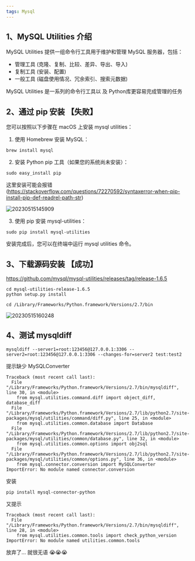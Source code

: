 ```yaml
---
tags: Mysql
---
```


## 1、MySQL Utilities 介绍

MySQL Utilities 提供一组命令行工具用于维护和管理 MySQL 服务器，包括：

- 管理工具 (克隆、复制、比较、差异、导出、导入)
- 复制工具 (安装、配置)
- 一般工具 (磁盘使用情况、冗余索引、搜索元数据)

MySQL Utilities 是一系列的命令行工具以 及​ ​Python​​库更容易完成管理的任务

## 2、通过 pip 安装 【失败】

您可以按照以下步骤在 macOS 上安装 mysql utilities：

1. 使用 Homebrew 安装 MySQL：

```
brew install mysql
```

2. 安装 Python pip 工具（如果您的系统尚未安装）：

```
sudo easy_install pip
```

这里安装可能会报错 (https://stackoverflow.com/questions/72270592/syntaxerror-when-pip-install-pip-def-readrel-path-str) 

![20230515145909](http://s3.airtlab.com/blog/20230515145909.png)

3. 使用 pip 安装 mysql-utilities：

```
sudo pip install mysql-utilities
```

安装完成后，您可以在终端中运行 mysql utilities 命令。

## 3、下载源码安装 【成功】

https://github.com/mysql/mysql-utilities/releases/tag/release-1.6.5

```shell
cd mysql-utilities-release-1.6.5
python setup.py install

cd /Library/Frameworks/Python.framework/Versions/2.7/bin
```

![20230515160248](http://s3.airtlab.com/blog/20230515160248.png)

## 4、测试 mysqldiff

```shell
mysqldiff --server1=root:123456@127.0.0.1:3306 --server2=root:123456@127.0.0.1:3306 --changes-for=server2 test:test2
```

提示缺少 MySQLConverter

```shell
Traceback (most recent call last):
  File "/Library/Frameworks/Python.framework/Versions/2.7/bin/mysqldiff", line 30, in <module>
    from mysql.utilities.command.diff import object_diff, database_diff
  File "/Library/Frameworks/Python.framework/Versions/2.7/lib/python2.7/site-packages/mysql/utilities/command/diff.py", line 25, in <module>
    from mysql.utilities.common.database import Database
  File "/Library/Frameworks/Python.framework/Versions/2.7/lib/python2.7/site-packages/mysql/utilities/common/database.py", line 32, in <module>
    from mysql.utilities.common.options import obj2sql
  File "/Library/Frameworks/Python.framework/Versions/2.7/lib/python2.7/site-packages/mysql/utilities/common/options.py", line 36, in <module>
    from mysql.connector.conversion import MySQLConverter
ImportError: No module named connector.conversion
```

安装
```shell
pip install mysql-connector-python
```

又提示
```text
Traceback (most recent call last):
  File "/Library/Frameworks/Python.framework/Versions/2.7/bin/mysqldiff", line 28, in <module>
    from mysql.utilities.common.tools import check_python_version
ImportError: No module named utilities.common.tools
```

放弃了... 就很无语 😭😭😭